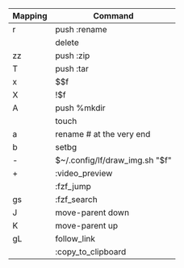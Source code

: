 
| Mapping               | Command                                                                                                                                                             |
|-----------------------|---------------------------------------------------------------------------------------------------------------------------------------------------------------------|
| r                     | push :rename<space>                                                                                                                                                  |
| <delete>              | delete                                                                                                                                                              |
| zz                    | push :zip<space>                                                                                                                                                     |
| T                     | push :tar<space>                                                                                                                                                     |
| x                     | $$f                                                                                                                                                                 |
| X                     | !$f                                                                                                                                                                 |
| A                     | push %mkdir<space>                                                                                                                                                   |
| <insert>              | touch                                                                                                                                                                |
| a                     | rename # at the very end                                                                                                                                             |
| b                     | setbg                                                                                                                                                               |
| -                     | $~/.config/lf/draw_img.sh "$f"                                                                                                                                      |
| +                     | :video_preview                                                                                                                                                       |
| <c-f>                 | :fzf_jump                                                                                                                                                           |
| gs                    | :fzf_search                                                                                                                                                         |
| J                     | move-parent down                                                                                                                                                     |
| K                     | move-parent up                                                                                                                                                       |
| gL                    | follow_link                                                                                                                                                         |
| <c-c>                 | :copy_to_clipboard                                                                                                                                                   |
